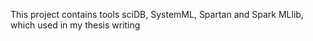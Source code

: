 This project contains tools sciDB, SystemML, Spartan and Spark MLlib, which used in my thesis writing
